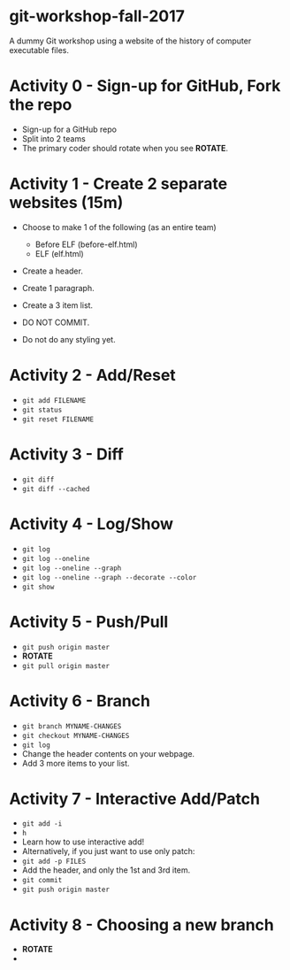 # git-workshop-fall-2017
A dummy Git workshop using a website of the history of computer executable files.

# Activity 0 - Sign-up for GitHub, Fork the repo

- Sign-up for a GitHub repo
- Split into 2 teams
- The primary coder should rotate when you see **ROTATE**.


# Activity 1 - Create 2 separate websites (15m)

- Choose to make 1 of the following (as an entire team)
  - Before ELF (before-elf.html)
  - ELF (elf.html)

- Create a header.
- Create 1 paragraph.
- Create a 3 item list.

- DO NOT COMMIT.
- Do not do any styling yet.

# Activity 2 - Add/Reset
- `git add FILENAME`
- `git status`
- `git reset FILENAME`

# Activity 3 - Diff
- `git diff`
- `git diff --cached`

# Activity 4 - Log/Show
- `git log`
- `git log --oneline`
- `git log --oneline --graph`
- `git log --oneline --graph --decorate --color`
- `git show`

# Activity 5 - Push/Pull
- `git push origin master`
- **ROTATE**
- `git pull origin master`

# Activity 6 - Branch
- `git branch MYNAME-CHANGES`
- `git checkout MYNAME-CHANGES`
- `git log`
- Change the header contents on your webpage.
- Add 3 more items to your list.

# Activity 7 - Interactive Add/Patch
- `git add -i`
- `h`
- Learn how to use interactive add!
- Alternatively, if you just want to use only patch:
- `git add -p FILES`
- Add the header, and only the 1st and 3rd item.
- `git commit`
- `git push origin master`

# Activity 8 - Choosing a new branch
- **ROTATE**
- 